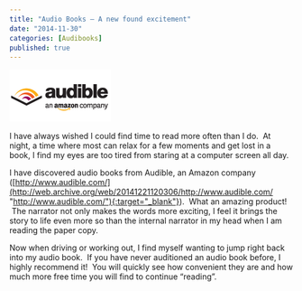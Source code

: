 ```yaml
---
title: "Audio Books – A new found excitement"
date: "2014-11-30"
categories: [Audibooks]
published: true
---
```


![](../images/aud_logo._CB383473417_.png)

I have always wished I could find time to read more often than I do.  At night, a time where most can relax for a few moments and get lost in a book, I find my eyes are too tired from staring at a computer screen all day.

I have discovered audio books from Audible, an Amazon company ([http://www.audible.com/](http://web.archive.org/web/20141221120306/http://www.audible.com/ "http://www.audible.com/"){:target="_blank"}).  What an amazing product!  The narrator not only makes the words more exciting, I feel it brings the story to life even more so than the internal narrator in my head when I am reading the paper copy.

Now when driving or working out, I find myself wanting to jump right back into my audio book.  If you have never auditioned an audio book before, I highly recommend it!  You will quickly see how convenient they are and how much more free time you will find to continue “reading”.

